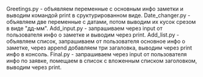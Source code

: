 Greetings.py - объявляем переменные с основным инфо заметки и выводим командой print в сруктурированном виде.
Date_changer.py - объявляем две переменные с датами, потом выводим их кусок срезом в виде "дд-мм".
Add_input.py - запрашиваем через input от пользователя инфо о заметке и выводим через print.
Add_list.py - объявляем список, запрашиваем от пользователя основное инфо о заметке, через append добавляем три загаловка, выводим через print инфо в консоль.
Final.py - запрашиваем через input от пользователя инфо по заявке, помещаем в список с вложенным списком заголовком, выводим через print.
